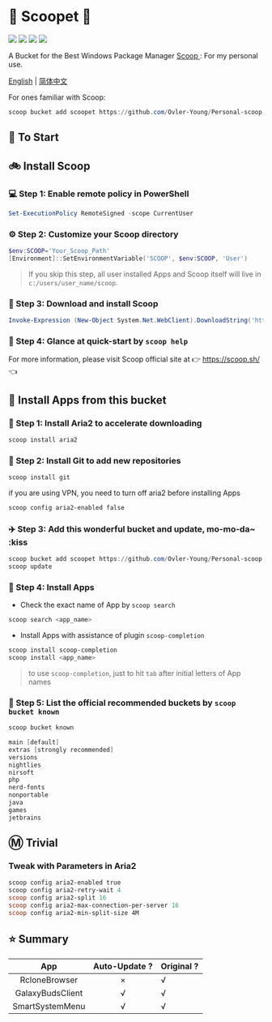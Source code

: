 # 🍨 Scoopet 🍨

<body>
    <div align="left">
        <p>
            <a>
                <img
                    src="https://img.shields.io/github/workflow/status/Ovler-Young/Personal-scoop/Excavator.svg"
                />
            </a>
            <a>
                <img
                    src="https://img.shields.io/github/languages/code-size/Ovler-Young/Personal-scoop.svg"
                />
            </a>
            <a>
                <img
                    src="https://img.shields.io/github/repo-size/Ovler-Young/Personal-scoop.svg"
                />
            </a>
            <a>
                <img
                    src="https://img.shields.io/github/license/Ovler-Young/Personal-scoop"
                />
            </a>
        </p>
    </div>
    <p></p>
    <div>
        <p>
            A Bucket for the Best Windows Package Manager
            <a href="https://github.com/ScoopInstaller/Scoop"> Scoop </a>:
            For my personal use.
        </p>
        <p align="left">
            <a href="README.md">English</a> |
            <a href="README_CN.md">简体中文</a>
        </p>
    </div>
</body>

For ones familiar with Scoop:

```powershell
scoop bucket add scoopet https://github.com/Ovler-Young/Personal-scoop
```

## :running: To Start

## :bike: Install Scoop

### :computer: Step 1: Enable remote policy in PowerShell

```powershell
Set-ExecutionPolicy RemoteSigned -scope CurrentUser
```

### :gear: Step 2: Customize your Scoop directory

```powershell
$env:SCOOP='Your_Scoop_Path'
[Environment]::SetEnvironmentVariable('SCOOP', $env:SCOOP, 'User')
```

> If you skip this step, all user installed Apps and Scoop itself will live in `c:/users/user_name/scoop`.

### :hammer: Step 3: Download and install Scoop

```powershell
Invoke-Expression (New-Object System.Net.WebClient).DownloadString('https://get.scoop.sh')
```

### :book: Step 4: Glance at quick-start by `scoop help`

For more information, please visit Scoop official site at 👉 <https://scoop.sh/> 👈

## :car: Install Apps from this bucket

### :train: Step 1: Install Aria2 to accelerate downloading

```powershell
scoop install aria2
```

### :ticket: Step 2: Install Git to add new repositories

```powershell
scoop install git
```

if you are using VPN, you need to turn off aria2 before installing Apps

```powershell
scoop config aria2-enabled false
```

### :airplane: Step 3: Add this wonderful bucket and update, mo-mo-da~ :kiss

```powershell
scoop bucket add scoopet https://github.com/Ovler-Young/Personal-scoop
scoop update
```

### :rocket: Step 4: Install Apps

- Check the exact name of App by `scoop search`

```powershell
scoop search <app_name>
```

- Install Apps with assistance of plugin `scoop-completion`

```powershell
scoop install scoop-completion
scoop install <app_name>
```

> to use `scoop-completion`, just to hit `tab` after initial letters of App names

### :100: Step 5: List the official recommended buckets by `scoop bucket known`

```powershell
scoop bucket known

main [default]
extras [strongly recommended]
versions
nightlies
nirsoft
php
nerd-fonts
nonportable
java
games
jetbrains
```

## :m: Trivial

### Tweak with Parameters in Aria2

```powershell
scoop config aria2-enabled true
scoop config aria2-retry-wait 4
scoop config aria2-split 16
scoop config aria2-max-connection-per-server 16
scoop config aria2-min-split-size 4M
```

## :star: Summary

|          App          | Auto-Update ? | Original ?                                                          |
| :-------------------: | :-----------: | ------------------------------------------------------------------- |
|    RcloneBrowser     |       ×       | √                                                                   |
|    GalaxyBudsClient     |       √       | √                                                                   |
|    SmartSystemMenu     |       √       | √                                                                   |
